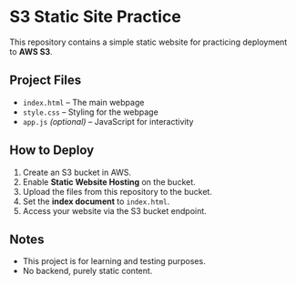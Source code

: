 # S3 Static Site Practice

This repository contains a simple static website for practicing deployment to **AWS S3**.  

## Project Files

- `index.html` – The main webpage
- `style.css` – Styling for the webpage
- `app.js` *(optional)* – JavaScript for interactivity

## How to Deploy

1. Create an S3 bucket in AWS.
2. Enable **Static Website Hosting** on the bucket.
3. Upload the files from this repository to the bucket.
4. Set the **index document** to `index.html`.
5. Access your website via the S3 bucket endpoint.

## Notes

- This project is for learning and testing purposes.
- No backend, purely static content.
